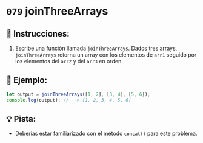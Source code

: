 # `079` joinThreeArrays

## 📝 Instrucciones:

1. Escribe una función llamada `joinThreeArrays`. Dados tres arrays, `joinThreeArrays` retorna un array con los elementos de `arr1` seguido por los elementos del `arr2` y del `arr3` en orden.

## 📎 Ejemplo:

```Javascript
let output = joinThreeArrays([1, 2], [3, 4], [5, 6]);
console.log(output); // --> [1, 2, 3, 4, 5, 6]
```

## 💡 Pista:

+ Deberías estar familiarizado con el método `concat()` para este problema. 

